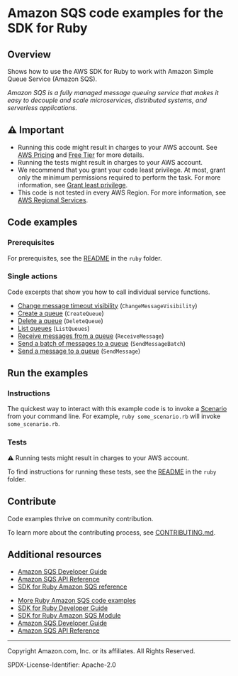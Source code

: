 <!--Generated by WRITEME on 2023-09-12 00:35:26.529047 (UTC)-->
# Amazon SQS code examples for the SDK for Ruby

## Overview

Shows how to use the AWS SDK for Ruby to work with Amazon Simple Queue Service (Amazon SQS).

<!--custom.overview.start-->
<!--custom.overview.end-->

*Amazon SQS is a fully managed message queuing service that makes it easy to decouple and scale microservices, distributed systems, and serverless applications.*

## ⚠ Important

* Running this code might result in charges to your AWS account. See [AWS Pricing](https://aws.amazon.com/pricing/?aws-products-pricing.sort-by=item.additionalFields.productNameLowercase&aws-products-pricing.sort-order=asc&awsf.Free%20Tier%20Type=*all&awsf.tech-category=*all) and [Free Tier](https://aws.amazon.com/free/?all-free-tier.sort-by=item.additionalFields.SortRank&all-free-tier.sort-order=asc&awsf.Free%20Tier%20Types=*all&awsf.Free%20Tier%20Categories=*all) for more details.
* Running the tests might result in charges to your AWS account.
* We recommend that you grant your code least privilege. At most, grant only the minimum permissions required to perform the task. For more information, see [Grant least privilege](https://docs.aws.amazon.com/IAM/latest/UserGuide/best-practices.html#grant-least-privilege).
* This code is not tested in every AWS Region. For more information, see [AWS Regional Services](https://aws.amazon.com/about-aws/global-infrastructure/regional-product-services).

<!--custom.important.start-->
<!--custom.important.end-->

## Code examples

### Prerequisites

For prerequisites, see the [README](../../README.md#Prerequisites) in the `ruby` folder.


<!--custom.prerequisites.start-->
<!--custom.prerequisites.end-->

### Single actions

Code excerpts that show you how to call individual service functions.

* [Change message timeout visibility](message_visibility_timeout.rb#L8) (`ChangeMessageVisibility`)
* [Create a queue](create_queue.rb#L6) (`CreateQueue`)
* [Delete a queue](delete_queue.rb#L7) (`DeleteQueue`)
* [List queues](show_queues.rb#L7) (`ListQueues`)
* [Receive messages from a queue](receive_messages.rb#L7) (`ReceiveMessage`)
* [Send a batch of messages to a queue](send_message_batch.rb#L7) (`SendMessageBatch`)
* [Send a message to a queue](send_message.rb#L7) (`SendMessage`)

## Run the examples

### Instructions


<!--custom.instructions.start-->
The quickest way to interact with this example code is to invoke a [Scenario](#Scenarios) from your command line. For example, `ruby some_scenario.rb` will invoke `some_scenario.rb`.
<!--custom.instructions.end-->



### Tests

⚠ Running tests might result in charges to your AWS account.


To find instructions for running these tests, see the [README](../../README.md#Tests)
in the `ruby` folder.



<!--custom.tests.start-->

## Contribute
Code examples thrive on community contribution.

To learn more about the contributing process, see [CONTRIBUTING.md](../../../CONTRIBUTING.md).
<!--custom.tests.end-->

## Additional resources

* [Amazon SQS Developer Guide](https://docs.aws.amazon.com/AWSSimpleQueueService/latest/SQSDeveloperGuide/welcome.html)
* [Amazon SQS API Reference](https://docs.aws.amazon.com/AWSSimpleQueueService/latest/APIReference/Welcome.html)
* [SDK for Ruby Amazon SQS reference](https://docs.aws.amazon.com/sdk-for-ruby/v3/api/Aws/Sqs.html)

<!--custom.resources.start-->
* [More Ruby Amazon SQS code examples](https://docs.aws.amazon.com/sdk-for-ruby/v3/developer-guide/ruby_sqs_code_examples.html)
* [SDK for Ruby Developer Guide](https://aws.amazon.com/developer/language/ruby/)
* [SDK for Ruby Amazon SQS Module](https://docs.aws.amazon.com/sdk-for-ruby/v3/api/Aws/SQS.html)
* [Amazon SQS Developer Guide](https://docs.aws.amazon.com/AWSSimpleQueueService/latest/SQSDeveloperGuide/welcome.html)
* [Amazon SQS API Reference](https://docs.aws.amazon.com/AWSSimpleQueueService/latest/APIReference/Welcome.html)
<!--custom.resources.end-->

---

Copyright Amazon.com, Inc. or its affiliates. All Rights Reserved.

SPDX-License-Identifier: Apache-2.0